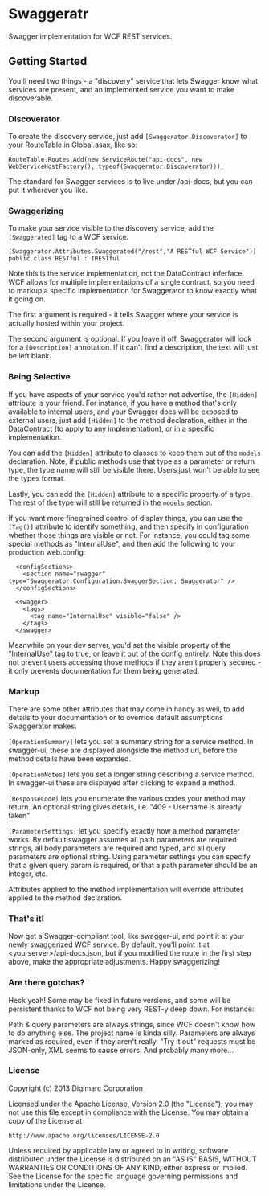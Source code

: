 Swaggeratr
==========

Swagger implementation for WCF REST services.

## Getting Started

You'll need two things - a "discovery" service that lets Swagger know what services are present, and an implemented service you want to make discoverable.

### Discoverator
To create the discovery service, just add ```[Swaggerator.Discoverator]``` to your RouteTable in Global.asax, like so: 
```
RouteTable.Routes.Add(new ServiceRoute("api-docs", new WebServiceHostFactory(), typeof(Swaggerator.Discoverator)));
```
The standard for Swagger services is to live under /api-docs, but you can put it wherever you like.

### Swaggerizing
To make your service visible to the discovery service, add the ```[Swaggerated]``` tag to a WCF service.
```
[Swaggerator.Attributes.Swaggerated("/rest","A RESTful WCF Service")]
public class RESTful : IRESTful
```
Note this is the service implementation, not the DataContract inferface. WCF allows for multiple implementations of a single contract, so you need to markup a specific implementation for Swaggerator to know exactly what it going on.

The first argument is required - it tells Swagger where your service is actually hosted within your project.

The second argument is optional. If you leave it off, Swaggerator will look for a ```[Description]``` annotation. If it can't find a description, the text will just be left blank.

### Being Selective
If you have aspects of your service you'd rather not advertise, the ```[Hidden]``` attribute is your friend. For instance, if you have a method that's only available to internal users, and your Swagger docs will be exposed to external users, just add ```[Hidden]``` to the method declaration, either in the DataContract (to apply to any implementation), or in a specific implementation.

You can add the ```[Hidden]``` attribute to classes to keep them out of the ```models``` declaration. Note, if public methods use that type as a parameter or return type, the type name will still be visible there. Users just won't be able to see the types format.

Lastly, you can add the ```[Hidden]``` attribute to a specific property of a type. The rest of the type will still be returned in the ```models``` section.

If you want more finegrained control of display things, you can use the ```[Tag()]``` attribute to identify something, and then specify in configuration whether those things are visible or not. For instance, you could tag some special methods as "InternalUse", and then add the following to your production web.config:

```
  <configSections>
    <section name="swagger" type="Swaggerator.Configuration.SwaggerSection, Swaggerator" />
  </configSections>

  <swagger>
    <tags>
      <tag name="InternalUse" visible="false" />
    </tags>
  </swagger>
```

Meanwhile on your dev server, you'd set the visible property of the "InternalUse" tag to true, or leave it out of the config entirely. Note this does not prevent users accessing those methods if they aren't properly secured - it only prevents documentation for them being generated.

### Markup

There are some other attributes that may come in handy as well, to add details to your documentation or to override default assumptions Swaggerator makes.

```[OperationSummary]``` lets you set a summary string for a service method. In swagger-ui, these are displayed alongside the method url, before the method details have been expanded.

```[OperationNotes]``` lets you set a longer string describing a service method. In swagger-ui these are displayed after clicking to expand a method.

```[ResponseCode]``` lets you enumerate the various codes your method may return. An optional string gives details, i.e. "409 - Username is already taken"

```[ParameterSettings]``` let you specifiy exactly how a method parameter works. By default swagger assumes all path parameters are required strings, all body parameters are required and typed, and all query parameters are optional string. Using parameter settings you can specify that a given query param is required, or that a path parameter should be an integer, etc.

Attributes applied to the method implementation will override attributes applied to the method declaration.

### That's it!

Now get a Swagger-compliant tool, like swagger-ui, and point it at your newly swaggerized WCF service. By default, you'll point it at \<yourserver\>/api-docs.json, but if you modified the route in the first step above, make the appropriate adjustments. Happy swaggerizing!

### Are there gotchas?

Heck yeah! Some may be fixed in future versions, and some will be persistent thanks to WCF not being very REST-y deep down. For instance:

Path & query parameters are always strings, since WCF doesn't know how to do anything else.
The project name is kinda silly.
Parameters are always marked as required, even if they aren't really.
"Try it out" requests must be JSON-only, XML seems to cause errors.
And probably many more...

### License


Copyright (c) 2013 Digimarc Corporation

Licensed under the Apache License, Version 2.0 (the "License");
you may not use this file except in compliance with the License.
You may obtain a copy of the License at

    http://www.apache.org/licenses/LICENSE-2.0

Unless required by applicable law or agreed to in writing, software
distributed under the License is distributed on an "AS IS" BASIS,
WITHOUT WARRANTIES OR CONDITIONS OF ANY KIND, either express or implied.
See the License for the specific language governing permissions and
limitations under the License.